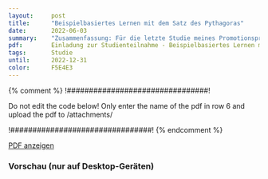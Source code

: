 ```yaml
---
layout:     post
title:      "Beispielbasiertes Lernen mit dem Satz des Pythagoras"
date:       2022-06-03
summary:    "Zusammenfassung: Für die letzte Studie meines Promotionsprojekts suche ich Studierende im Mathematiklehramt (mindestens 7. Semester). Es handelt sich um eine anwendungsbezogene Studie. Die Teilnahme ist gemütlich von zu Hause aus möglich, dauert bis zu 2 Stunden und wird mit 21 Euro entschädigt.Es gibt viele Termine zur Auswahl. Die Anmeldung erfolgt über diesen Link: https://terminplaner4.dfn.de/beispielbasiertesLernen - Enddatum: 30.6.2022"
pdf:        Einladung zur Studienteilnahme - Beispielbasiertes Lernen mit QR-Code.pdf
tags:       Studie
until:		2022-12-31
color:      F5E4E3
---
```


{% comment %}
!################################!

Do not edit the code below! Only enter the name of the pdf in row 6 and upload the pdf to /attachments/

!################################!
{% endcomment %}

<a class="btn btn-primary" href="{{ site.url }}/attachments/{{page.pdf}}">PDF anzeigen</a>

<h3>Vorschau (nur auf Desktop-Geräten)</h3>
<div class="d-none d-sm-block">
    <object data="{{ site.url }}/attachments/{{page.pdf}}" width="100%" height="1010" type='application/pdf'>
    </object>
</div>
